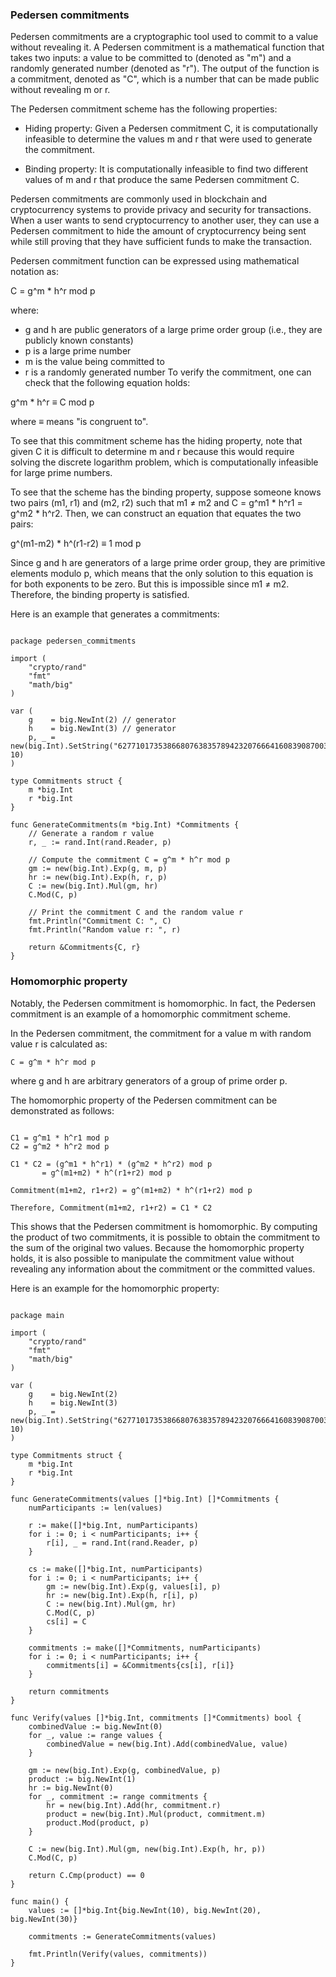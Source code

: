 ### Pedersen commitments

Pedersen commitments are a cryptographic tool used to commit to a value without revealing it. A Pedersen commitment is a mathematical function that takes two inputs: a value to be committed to (denoted as "m") and a randomly generated number (denoted as "r"). The output of the function is a commitment, denoted as "C", which is a number that can be made public without revealing m or r.

The Pedersen commitment scheme has the following properties:

* Hiding property: Given a Pedersen commitment C, it is computationally infeasible to determine the values m and r that were used to generate the commitment.

* Binding property: It is computationally infeasible to find two different values of m and r that produce the same Pedersen commitment C.

Pedersen commitments are commonly used in blockchain and cryptocurrency systems to provide privacy and security for transactions. When a user wants to send cryptocurrency to another user, they can use a Pedersen commitment to hide the amount of cryptocurrency being sent while still proving that they have sufficient funds to make the transaction.

Pedersen commitment function can be expressed using mathematical notation as:

C = g^m * h^r mod p

where:

- g and h are public generators of a large prime order group (i.e., they are publicly known constants)
- p is a large prime number
- m is the value being committed to
- r is a randomly generated number
To verify the commitment, one can check that the following equation holds:

g^m * h^r ≡ C mod p

where ≡ means "is congruent to".

To see that this commitment scheme has the hiding property, note that given C it is difficult to determine m and r because this would require solving the discrete logarithm problem, which is computationally infeasible for large prime numbers.

To see that the scheme has the binding property, suppose someone knows two pairs (m1, r1) and (m2, r2) such that m1 ≠ m2 and C = g^m1 * h^r1 = g^m2 * h^r2. Then, we can construct an equation that equates the two pairs:

g^(m1-m2) * h^(r1-r2) ≡ 1 mod p

Since g and h are generators of a large prime order group, they are primitive elements modulo p, which means that the only solution to this equation is for both exponents to be zero. But this is impossible since m1 ≠ m2. Therefore, the binding property is satisfied.

Here is an example that generates a commitments:
```

package pedersen_commitments

import (
	"crypto/rand"
	"fmt"
	"math/big"
)

var (
	g    = big.NewInt(2) // generator
	h    = big.NewInt(3) // generator
	p, _ = new(big.Int).SetString("6277101735386680763835789423207666416083908700390324961279", 10)
)

type Commitments struct {
	m *big.Int
	r *big.Int
}

func GenerateCommitments(m *big.Int) *Commitments {
	// Generate a random r value
	r, _ := rand.Int(rand.Reader, p)

	// Compute the commitment C = g^m * h^r mod p
	gm := new(big.Int).Exp(g, m, p)
	hr := new(big.Int).Exp(h, r, p)
	C := new(big.Int).Mul(gm, hr)
	C.Mod(C, p)

	// Print the commitment C and the random value r
	fmt.Println("Commitment C: ", C)
	fmt.Println("Random value r: ", r)

	return &Commitments{C, r}
}

```


### Homomorphic property 

Notably, the Pedersen commitment is homomorphic. In fact, the Pedersen commitment is an example of a homomorphic commitment scheme.

In the Pedersen commitment, the commitment for a value m with random value r is calculated as:

```C = g^m * h^r mod p```

where g and h are arbitrary generators of a group of prime order p.

The homomorphic property of the Pedersen commitment can be demonstrated as follows:

```

C1 = g^m1 * h^r1 mod p
C2 = g^m2 * h^r2 mod p

C1 * C2 = (g^m1 * h^r1) * (g^m2 * h^r2) mod p
       = g^(m1+m2) * h^(r1+r2) mod p

Commitment(m1+m2, r1+r2) = g^(m1+m2) * h^(r1+r2) mod p

Therefore, Commitment(m1+m2, r1+r2) = C1 * C2

```

This shows that the Pedersen commitment is homomorphic. By computing the product of two commitments, it is possible to obtain the commitment to the sum of the original two values. Because the homomorphic property holds, it is also possible to manipulate the commitment value without revealing any information about the commitment or the committed values.


Here is an example for the homomorphic property:

```

package main

import (
	"crypto/rand"
	"fmt"
	"math/big"
)

var (
	g    = big.NewInt(2)
	h    = big.NewInt(3)
	p, _ = new(big.Int).SetString("6277101735386680763835789423207666416083908700390324961279", 10)
)

type Commitments struct {
	m *big.Int
	r *big.Int
}

func GenerateCommitments(values []*big.Int) []*Commitments {
	numParticipants := len(values)

	r := make([]*big.Int, numParticipants)
	for i := 0; i < numParticipants; i++ {
		r[i], _ = rand.Int(rand.Reader, p)
	}

	cs := make([]*big.Int, numParticipants)
	for i := 0; i < numParticipants; i++ {
		gm := new(big.Int).Exp(g, values[i], p)
		hr := new(big.Int).Exp(h, r[i], p)
		C := new(big.Int).Mul(gm, hr)
		C.Mod(C, p)
		cs[i] = C
	}

	commitments := make([]*Commitments, numParticipants)
	for i := 0; i < numParticipants; i++ {
		commitments[i] = &Commitments{cs[i], r[i]}
	}

	return commitments
}

func Verify(values []*big.Int, commitments []*Commitments) bool {
	combinedValue := big.NewInt(0)
	for _, value := range values {
		combinedValue = new(big.Int).Add(combinedValue, value)
	}

	gm := new(big.Int).Exp(g, combinedValue, p)
	product := big.NewInt(1)
	hr := big.NewInt(0)
	for _, commitment := range commitments {
		hr = new(big.Int).Add(hr, commitment.r)
		product = new(big.Int).Mul(product, commitment.m)
		product.Mod(product, p)
	}

	C := new(big.Int).Mul(gm, new(big.Int).Exp(h, hr, p))
	C.Mod(C, p)

	return C.Cmp(product) == 0
}

func main() {
	values := []*big.Int{big.NewInt(10), big.NewInt(20), big.NewInt(30)}

	commitments := GenerateCommitments(values)

	fmt.Println(Verify(values, commitments))
}


```